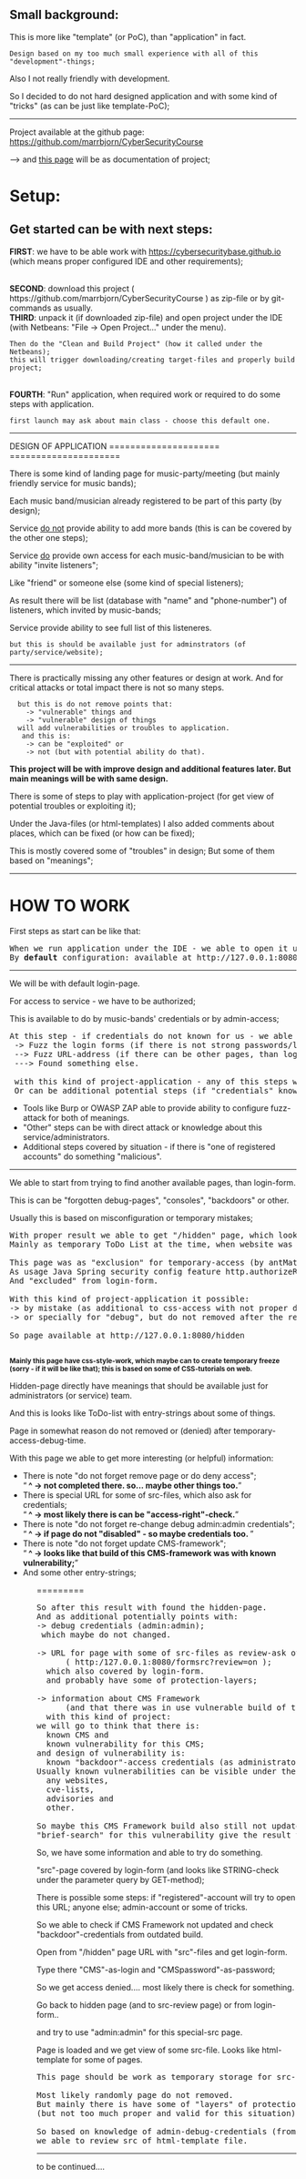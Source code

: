 Small background:
-----------------

This is more like "template" (or PoC), than "application" in fact.

    Design based on my too much small experience with all of this "development"-things;

Also I not really friendly with development.

So I decided to do not hard designed application and with some kind of "tricks" (as can be just like template-PoC);

-------

Project available at the github page: https://github.com/marrbjorn/CyberSecurityCourse

--> and <a href="https://github.com/marrbjorn/documentation/tree/master/F-Secure%20Cyber%20Security%20Base%20MOOC.fi%20-First%20Project">this page</a> will be as documentation of project;


Setup:
======
Get started can be with next steps:
-----------------------------------

<b>FIRST</b>: we have to be able work with https://cybersecuritybase.github.io (which means proper configured IDE and other requirements);

<br />
<strong>SECOND</strong>: download this project ( https://github.com/marrbjorn/CyberSecurityCourse ) as zip-file or by git-commands as usually.

<br />
<b>THIRD</b>: unpack it (if downloaded zip-file) and open project under the IDE (with Netbeans: "File -> Open Project..." under the menu).
   
    Then do the "Clean and Build Project" (how it called under the Netbeans);
    this will trigger downloading/creating target-files and properly build project;

<br />
<strong>FOURTH</strong>: "Run" application, when required work or required to do some steps with application.

    first launch may ask about main class - choose this default one.
    
<hr />
DESIGN OF APPLICATION
=====================
=====================

There is some kind of landing page for music-party/meeting (but mainly friendly service for music bands);

Each music band/musician already registered to be part of this party (by design);

Service <ins>do not</ins> provide ability to add more bands (this is can be covered by the other one steps);

Service <ins>do</ins> provide own access for each music-band/musician to be with ability "invite listeners";

Like "friend" or someone else (some kind of special listeners); 

As result there will be list (database with "name" and "phone-number") of listeners, which invited by music-bands;

Service provide ability to see full list of this listeneres.

    but this is should be available just for adminstrators (of party/service/website);
    
<hr />

There is practically missing any other features or design at work.
And for critical attacks or total impact there is not so many steps.

      but this is do not remove points that:
        -> "vulnerable" things and 
        -> "vulnerable" design of things
      will add vulnerabilities or troubles to application. 
       and this is:
        -> can be "exploited" or 
        -> not (but with potential ability do that).

<strong>This project will be with improve design and additional features later.
But main meanings will be with same design.</strong>

There is some of steps to play with application-project (for get view of potential troubles or exploiting it);

Under the Java-files (or html-templates) I also added comments about places, which can be fixed (or how can be fixed);

This is mostly covered some of "troubles" in design; But some of them based on "meanings";

<hr />

HOW TO WORK
===========
First steps as start can be like that:
<pre>
When we run application under the IDE - we able to open it under the browser;
By <strong>default</strong> configuration: available at http://127.0.0.1:8080 
</pre>
<hr />
We will be with default login-page. 

For access to service - we have to be authorized;

This is available to do by music-bands' credentials or by admin-access; 
<pre>
At this step - if credentials do not known for us - we able to do some of steps for get access:
 -> Fuzz the login forms (if there is not strong passwords/logins);
 --> Fuzz URL-address (if there can be other pages, than login-page or which do not covered by login-page);
 ---> Found something else.
 
 with this kind of project-application - any of this steps will be valid or helpful.
 Or can be additional potential steps (if "credentials" known already).
</pre>
<ul>
<li>Tools like Burp or OWASP ZAP able to provide ability to configure fuzz-attack for both of meanings.</li>

<li>"Other" steps can be with direct attack or knowledge about this service/administrators.</li>

<li>Additional steps covered by situation - if there is "one of registered accounts" do something "malicious".</li>
</ul>

<hr />

We able to start from trying to find another available pages, than login-form.

This is can be "forgotten debug-pages", "consoles", "backdoors" or other.

Usually this is based on misconfiguration or temporary mistakes;
<pre>
With proper result we able to get "/hidden" page, which looks like development-debug page.
Mainly as temporary ToDo List at the time, when website was maintaining before release;

This page was as "exclusion" for temporary-access (by antMatchers.permitAll).
As usage Java Spring security config feature http.authorizeRequests().
And "excluded" from login-form.

With this kind of project-application it possible:
-> by mistake (as additional to css-access with not proper design);
-> or specially for "debug", but do not removed after the release;

So page available at http://127.0.0.1:8080/hidden

</pre>
<b><sub>Mainly this page have css-style-work, which maybe can to create temporary freeze (sorry - if it will be like that);
this is based on some of CSS-tutorials on web.</sub></b>

Hidden-page directly have meanings that should be available just for administrators (or service) team.

And this is looks like ToDo-list with entry-strings about some of things. 

Page in somewhat reason do not removed or (denied) after temporary-access-debug-time.


With this page we able to get more interesting (or helpful) information:
<ul>
<li>There is note "do not forget remove page or do deny access";</li>
<q><strong> ^ -> not completed there. so... maybe other things too.</strong></q>
<li>There is special URL for some of src-files, which also ask for credentials;</li>
<q><strong> ^ -> most likely there is can be "access-right"-check.</strong></q>
<li>There is note "do not forget re-change debug admin:admin credentials";</li>
<q><strong> ^ -> if page do not "disabled" - so maybe credentials too. </strong></q>
<li>There is note "do not forget update CMS-framework";</li>
<q><strong> ^ -> looks like that build of this CMS-framework was with known vulnerability;</strong></q>
<li>And some other entry-strings;</li>
<ul>
=========

<pre>
So after this result with found the hidden-page.
And as additional potentially points with:
-> debug credentials (admin:admin);
 which maybe do not changed.
 
-> URL for page with some of src-files as review-ask other team 
      ( http:/127.0.0.1:8080/formsrc?review=on );
  which also covered by login-form.
  and probably have some of protection-layers;
 
-> information about CMS Framework 
      (and that there was in use vulnerable build of this CMS);
  with this kind of project:
we will go to think that there is:
  known CMS and 
  known vulnerability for this CMS;
and design of vulnerability is:
  known "backdoor"-access credentials (as administrator-rights account);
Usually known vulnerabilities can be visible under the web:
  any websites, 
  cve-lists, 
  advisories and 
  other.
 
So maybe this CMS Framework build also still not updated.
"brief-search" for this vulnerability give the result that backdoor-credentials (CMS:CMSpassword).
</pre>

So, we have some information and able to try do something.

"src"-page covered by login-form (and looks like STRING-check under the parameter query by GET-method);

There is possible some steps: if "registered"-account will try to open this URL; anyone else; admin-account or some of tricks.

So we able to check if CMS Framework not updated and check "backdoor"-credentials from outdated build.

Open from "/hidden" page URL with "src"-files and get login-form.

Type there "CMS"-as-login and "CMSpassword"-as-password;

So we get access denied.... most likely there is check for something.

Go back to hidden page (and to src-review page) or from login-form..

and try to use "admin:admin" for this special-src page.

Page is loaded and we get view of some src-file. Looks like html-template for some of pages.

<pre>
This page should be work as temporary storage for src-files as review-action by other team;

Most likely randomly page do not removed.
But mainly there is have some of "layers" of protection-access
(but not too much proper and valid for this situation);

So based on knowledge of admin-debug-credentials (from forgotten debug-page):
we able to review src of html-template file.
</pre>
<hr />
to be continued....
